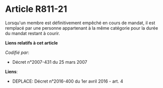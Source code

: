 # Article R811-21

Lorsqu'un membre est définitivement empêché en cours de mandat, il est remplacé par une personne appartenant à la même
catégorie pour la durée du mandat restant à courir.

**Liens relatifs à cet article**

_Codifié par_:

  - Décret n°2007-431 du 25 mars 2007

**Liens**:

  - DEPLACE: Décret n°2016-400 du 1er avril 2016 - art. 4
